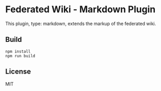 # Federated Wiki - Markdown Plugin

This plugin, type: markdown, extends the markup of the federated wiki.

## Build

    npm install
    npm run build

## License

MIT
